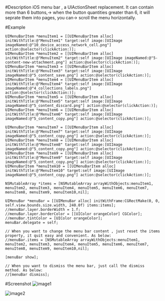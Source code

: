 #Description
    iOS menu bar , a UIActionSheet replacement. It can contain more than 6 buttons,->
    when the button quantities greater than 6, it will seprate them into pages, you can->
    scroll the menu horizontally.

#Example
    
    UIMenuBarItem *menuItem1 = [[UIMenuBarItem alloc] initWithTitle:@"MenuItem1" target:self image:[UIImage imageNamed:@"10_device_access_network_cell.png"] action:@selector(clickAction:)];
    UIMenuBarItem *menuItem2 = [[UIMenuBarItem alloc] initWithTitle:@"MenuItem2" target:self image:[UIImage imageNamed:@"5-content-new-attachment.png"] action:@selector(clickAction:)];
    UIMenuBarItem *menuItem3 = [[UIMenuBarItem alloc] initWithTitle:@"MenuItem3" target:self image:[UIImage imageNamed:@"5_content_save.png"] action:@selector(clickAction:)];
    UIMenuBarItem *menuItem4 = [[UIMenuBarItem alloc] initWithTitle:@"MenuItem4" target:self image:[UIImage imageNamed:@"4_collections_labels.png"] action:@selector(clickAction:)];
    UIMenuBarItem *menuItem5 = [[UIMenuBarItem alloc] initWithTitle:@"MenuItem5" target:self image:[UIImage imageNamed:@"5_content_discard.png"] action:@selector(clickAction:)];
    UIMenuBarItem *menuItem6 = [[UIMenuBarItem alloc] initWithTitle:@"MenuItem6" target:self image:[UIImage imageNamed:@"5_content_copy.png"] action:@selector(clickAction:)];
    
    UIMenuBarItem *menuItem7 = [[UIMenuBarItem alloc] initWithTitle:@"MenuItem7" target:self image:[UIImage imageNamed:@"5_content_copy.png"] action:@selector(clickAction:)];
    UIMenuBarItem *menuItem8 = [[UIMenuBarItem alloc] initWithTitle:@"MenuItem8" target:self image:[UIImage imageNamed:@"5_content_copy.png"] action:@selector(clickAction:)];
    UIMenuBarItem *menuItem9 = [[UIMenuBarItem alloc] initWithTitle:@"MenuItem9" target:self image:[UIImage imageNamed:@"5_content_copy.png"] action:@selector(clickAction:)];
    UIMenuBarItem *menuItem10 = [[UIMenuBarItem alloc] initWithTitle:@"MenuItem10" target:self image:[UIImage imageNamed:@"5_content_copy.png"] action:@selector(clickAction:)];
    
    NSMutableArray *items = [NSMutableArray arrayWithObjects:menuItem1, menuItem2, menuItem3, menuItem4, menuItem5, menuItem6, menuItem7, menuItem8, menuItem9, menuItem10,nil];
    
    UIMenuBar *menuBar = [[UIMenuBar alloc] initWithFrame:CGRectMake(0, 0, self.view.bounds.size.width, 240.0f) items:items];
    //menuBar.layer.borderWidth = 1.f;
    //menuBar.layer.borderColor = [[UIColor orangeColor] CGColor];
    //menuBar.tintColor = [UIColor orangeColor];
    menuBar.delegate = self;
    
    // When you want to change the menu bar content , just reset the items property, it quit easy and convenient. As below:
    //menuBar.items = [NSMutableArray arrayWithObjects:menuItem1, menuItem2, menuItem3, menuItem4, menuItem5, menuItem6, menuItem7, menuItem8, menuItem9, menuItem10,nil];
    
    [menuBar show];
    
    // When you want to dismiss the menu bar, just call the dismiss method. As below:
    //[menuBar dismiss];
    


#Screenshot
![image1](http://code4app.qiniudn.com/photo/513c649d6803fa3278000002_1.png)

![image2](http://code4app.qiniudn.com/photo/513c649d6803fa3278000002_11.png)
